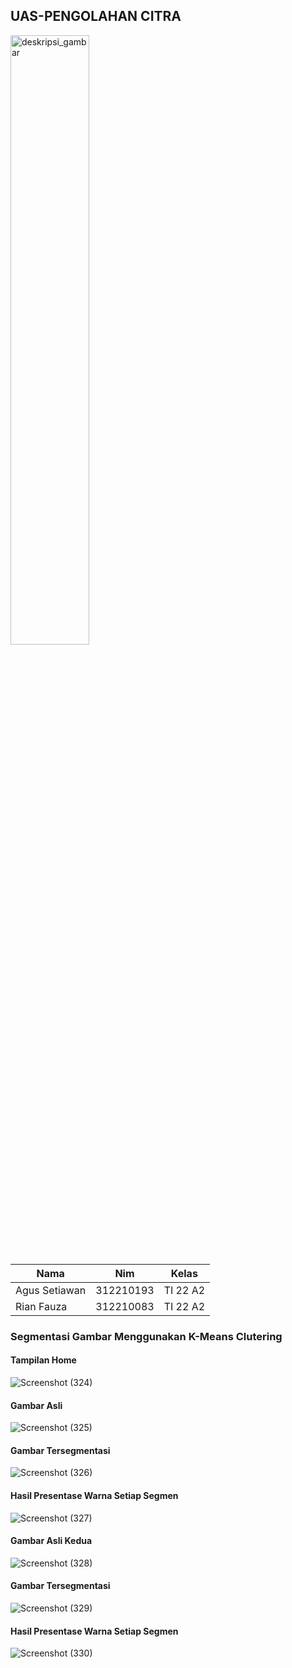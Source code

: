 ## UAS-PENGOLAHAN CITRA

<img src="https://github.com/RianFauza/UAS-CITRA/assets/115542822/705added-7514-49b2-84dd-b34fa611a9c3" alt="deskripsi_gambar" style="width: 50%; height: auto;">

| Nama  |  Nim | Kelas |
| ------------- | ------------- |------------- |
| Agus Setiawan  | 312210193 | TI 22 A2 |
| Rian Fauza  | 312210083 | TI 22 A2 |

### Segmentasi Gambar Menggunakan K-Means Clutering

#### Tampilan Home

![Screenshot (324)](https://github.com/RianFauza/UAS-CITRA/assets/115542822/14dcf82f-21cb-450d-b64d-7acdcc4f368c)

#### Gambar Asli

![Screenshot (325)](https://github.com/RianFauza/UAS-CITRA/assets/115542822/4984b8d8-a097-4397-9aa0-68814f81cfc6)

#### Gambar Tersegmentasi

![Screenshot (326)](https://github.com/RianFauza/UAS-CITRA/assets/115542822/705added-7514-49b2-84dd-b34fa611a9c3)

#### Hasil Presentase Warna Setiap Segmen

![Screenshot (327)](https://github.com/RianFauza/UAS-CITRA/assets/115542822/0f2c2afd-2b54-4dca-8390-148c9f6fce8f)

#### Gambar Asli Kedua

![Screenshot (328)](https://github.com/RianFauza/UAS-CITRA/assets/115542822/6beb1a9f-18fe-4ea5-ae8b-e0568bf2e2cb)

#### Gambar Tersegmentasi

![Screenshot (329)](https://github.com/RianFauza/UAS-CITRA/assets/115542822/7a69f38f-876e-46b4-8be5-91c1237eab0c)

#### Hasil Presentase Warna Setiap Segmen

![Screenshot (330)](https://github.com/RianFauza/UAS-CITRA/assets/115542822/f51d2f99-98e0-43b6-8c28-b60ef58ea1c8)

